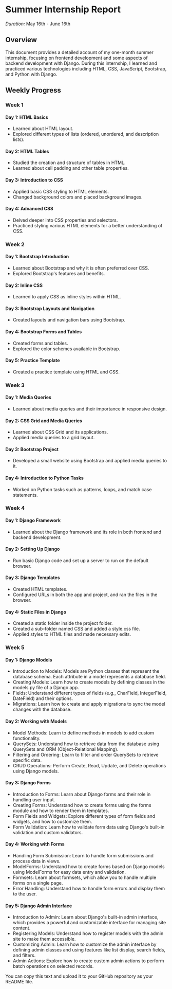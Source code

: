 # Summer Internship Report

*Duration:* May 16th - June 16th

## Overview

This document provides a detailed account of my one-month summer internship, focusing on frontend development and some aspects of backend development with Django. During this internship, I learned and practiced various technologies including HTML, CSS, JavaScript, Bootstrap, and Python with Django.

## Weekly Progress

### Week 1

#### Day 1: HTML Basics
- Learned about HTML layout.
- Explored different types of lists (ordered, unordered, and description lists).

#### Day 2: HTML Tables
- Studied the creation and structure of tables in HTML.
- Learned about cell padding and other table properties.

#### Day 3: Introduction to CSS
- Applied basic CSS styling to HTML elements.
- Changed background colors and placed background images.

#### Day 4: Advanced CSS
- Delved deeper into CSS properties and selectors.
- Practiced styling various HTML elements for a better understanding of CSS.

### Week 2

#### Day 1: Bootstrap Introduction
- Learned about Bootstrap and why it is often preferred over CSS.
- Explored Bootstrap's features and benefits.

#### Day 2: Inline CSS
- Learned to apply CSS as inline styles within HTML.

#### Day 3: Bootstrap Layouts and Navigation
- Created layouts and navigation bars using Bootstrap.

#### Day 4: Bootstrap Forms and Tables
- Created forms and tables.
- Explored the color schemes available in Bootstrap.

#### Day 5: Practice Template
- Created a practice template using HTML and CSS.

### Week 3

#### Day 1: Media Queries
- Learned about media queries and their importance in responsive design.

#### Day 2: CSS Grid and Media Queries
- Learned about CSS Grid and its applications.
- Applied media queries to a grid layout.

#### Day 3: Bootstrap Project
- Developed a small website using Bootstrap and applied media queries to it.

#### Day 4: Introduction to Python Tasks
- Worked on Python tasks such as patterns, loops, and match case statements.

### Week 4

#### Day 1: Django Framework
- Learned about the Django framework and its role in both frontend and backend development.

#### Day 2: Setting Up Django
- Run basic Django code and set up a server to run on the default browser.

#### Day 3: Django Templates
- Created HTML templates.
- Configured URLs in both the app and project, and ran the files in the browser.

#### Day 4: Static Files in Django
- Created a static folder inside the project folder.
- Created a sub-folder named CSS and added a style.css file.
- Applied styles to HTML files and made necessary edits.

### Week 5
#### Day 1: Django Models
- Introduction to Models: Models are Python classes that represent the database schema. Each attribute in a model represents a database field.
- Creating Models: Learn how to create models by defining classes in the models.py file of a Django app.
- Fields: Understand different types of fields (e.g., CharField, IntegerField, DateField) and their options.
- Migrations: Learn how to create and apply migrations to sync the model changes with the database.

#### Day 2: Working with Models
- Model Methods: Learn to define methods in models to add custom functionality.
- QuerySets: Understand how to retrieve data from the database using QuerySets and ORM (Object-Relational Mapping).
- Filtering and Ordering: Learn to filter and order QuerySets to retrieve specific data.
- CRUD Operations: Perform Create, Read, Update, and Delete operations using Django models.

#### Day 3: Django Forms
- Introduction to Forms: Learn about Django forms and their role in handling user input.
- Creating Forms: Understand how to create forms using the forms module and how to render them in templates.
- Form Fields and Widgets: Explore different types of form fields and widgets, and how to customize them.
- Form Validation: Learn how to validate form data using Django's built-in validation and custom validators.

#### Day 4: Working with Forms
- Handling Form Submission: Learn to handle form submissions and process data in views.
- ModelForms: Understand how to create forms based on Django models using ModelForms for easy data entry and validation.
- Formsets: Learn about formsets, which allow you to handle multiple forms on a single page.
- Error Handling: Understand how to handle form errors and display them to the user.

#### Day 5: Django Admin Interface
- Introduction to Admin: Learn about Django's built-in admin interface, which provides a powerful and customizable interface for managing site content.
- Registering Models: Understand how to register models with the admin site to make them accessible.
- Customizing Admin: Learn how to customize the admin interface by defining admin classes and using features like list display, search fields, and filters.
- Admin Actions: Explore how to create custom admin actions to perform batch operations on selected records.

You can copy this text and upload it to your GitHub repository as your README file.
